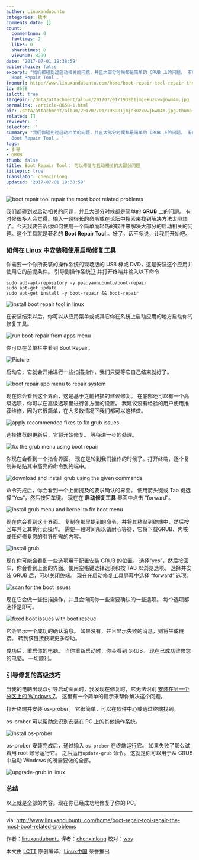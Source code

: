 ```yaml
---
author: Linuxandubuntu
categories: 技术
comments_data: []
count:
  commentnum: 0
  favtimes: 2
  likes: 0
  sharetimes: 0
  viewnum: 8299
date: '2017-07-01 19:38:59'
editorchoice: false
excerpt: "​我们都碰到过启动相关的问题，并且大部分时候都是简单的 GRUB 上的问题。 有时候很多人会觉得、输入一段很长的命令或在论坛中搜索来找到解决方法太麻烦了。今天我要告诉你\b如何使用一个简单而轻巧的软件来解决大部分的启动相关的问题。这个工具就是著名的
  Boot Repair Tool 。"
fromurl: http://www.linuxandubuntu.com/home/boot-repair-tool-repair-the-most-boot-related-problems
id: 8658
islctt: true
largepic: /data/attachment/album/201707/01/193901jmjekuzxwwj6wm4m.jpg
permalink: /article-8658-1.html
pic: /data/attachment/album/201707/01/193901jmjekuzxwwj6wm4m.jpg.thumb.jpg
related: []
reviewer: ''
selector: ''
summary: "​我们都碰到过启动相关的问题，并且大部分时候都是简单的 GRUB 上的问题。 有时候很多人会觉得、输入一段很长的命令或在论坛中搜索来找到解决方法太麻烦了。今天我要告诉你\b如何使用一个简单而轻巧的软件来解决大部分的启动相关的问题。这个工具就是著名的
  Boot Repair Tool 。"
tags:
- 引导
- GRUB
thumb: false
title: Boot Repair Tool： 可以修复与启动相关的大部分问题
titlepic: true
translator: chenxinlong
updated: '2017-07-01 19:38:59'
---
```


![boot repair tool repair the most boot related problems ](/data/attachment/album/201707/01/193901jmjekuzxwwj6wm4m.jpg)


​我们都碰到过启动相关的问题，并且大部分时候都是简单的 **GRUB** 上的问题。 有时候很多人会觉得、输入一段很长的命令或在论坛中搜索来找到解决方法太麻烦了。今天我要告诉你如何使用一个简单而轻巧的软件来解决大部分的启动相关的问题。这个工具就是著名的 **Boot Repair Tool** 。好了，话不多说，让我们开始吧。


### 如何在 Linux 中安装和使用启动修复工具


你需要一个你所安装的操作系统的现场版的 USB 棒或 DVD，这是安装这个应用并使用它的前提条件。 引导到操作系统[17](http://www.linuxandubuntu.com/home/category/distros) 并打开终端并输入以下命令



```
sudo add-apt-repository -y ppa:yannubuntu/boot-repair
sudo apt-get update
sudo apt-get install -y boot-repair && boot-repair

```

![install boot repair tool in linux](/data/attachment/album/201707/01/193902fouju6xov064pj03.jpg)


在安装结束以后，你可以从应用菜单或或其它你在系统上启动应用的地方启动你的修复工具。


![run boot-repair from apps menu](/data/attachment/album/201707/01/193903zaexszmm7env7ex3.jpg)


你可以在菜单栏中看到 Boot Repair。


![Picture](/data/attachment/album/201707/01/193905iozgxqvxozlqdeeg.jpg)


​启动它，它就会开始进行一些扫描操作，我们只要等它自己结束就好了。 ​


![boot repair app menu to repair system](/data/attachment/album/201707/01/193906xyqpvuyj054y3345.jpg)


现在你会看到这个界面，这是基于之前扫描的建议修复。 在底部还可以有一个高级选项，你可以在高级选项里进行各方面的设置。 我建议没有经验的用户使用推荐维修，因为它很简单，在大多数情况下我们都可以这样做。


![apply recommended fixes to fix grub issues](/data/attachment/album/201707/01/193907x4njrshpi2iss0hf.jpg)


选择推荐的更新后，它将开始修复。 等待进一步的处理。


![fix the grub menu using boot repair](/data/attachment/album/201707/01/193907ylxphlspybsywyzr.jpg)


你现在会看到一个指令界面。 现在是轮到我们操作的时候了。打开终端，逐个复制并粘贴其中高亮的命令到终端中。


![download and install grub using the given commands](/data/attachment/album/201707/01/193908kxrxpkwytpp3rtc3.jpg)


命令完成后，你会看到一个上面提及的要求确认的界面。 使用箭头键或 Tab 键选择“Yes”，然后按回车键。 现在在 **启动修复工具** 界面中点击 “forward”。


![install grub menu and kernel to fix boot menu](/data/attachment/album/201707/01/193909vl2tklt75wmnbu5k.jpg)


现在你会看到这个界面。 复制在那里提到的命令，并将其粘贴到终端中，然后按回车并让其执行此操作。 需要一段时间所以请耐心等待，它将下载GRUB、内核或任何修复您的引导所需的内容。


![install grub](/data/attachment/album/201707/01/193910eh39thflmmnkmhcc.jpg)


现在你可能会看到一些选项用于配置安装 GRUB 的位置。 选择“yes”，然后按回车，你会看到上面的界面。使用空格键选择选项和按 TAB 以浏览选项。 选择并安装 GRUB 后，可以关闭终端。 现在在启动修复工具屏幕中选择 “forward” 选项。


![scan for the boot issues](/data/attachment/album/201707/01/193911t783ddwpddjdl7j2.jpg)


现在它会做一些扫描操作，并且会询问你一些需要确认的一些选项。 每个选项都选择是即可。


![fixed boot issues with boot rescue](/data/attachment/album/201707/01/193912uzg99ji9zy997wov.jpg)


它会显示一个成功的确认消息。 如果没有，并且显示失败的消息，则将生成链接。 转到该链接获取更多帮助。


成功后，重启你的电脑。 当你重新启动时，你会看到 GRUB。 现在已成功维修您的电脑。 一切顺利。


### 引导修复的高级技巧


当我的电脑出现双引导启动画面时，我发现在修复时，它无法识别 [安装在另一个分区上的 Windows 7](http://www.linuxandubuntu.com/home/how-to-dual-boot-windows-7-and-ubuntu)。 这里有一个简单的提示来帮你解决这个问题。


打开终端并安装 os-prober。 它很简单，可以在软件中心或通过终端找到。


os-prober 可以帮助您识别安装在 PC 上的其他操作系统。


![install os-prober](/data/attachment/album/201707/01/193913y5p0hs0o5t5tw0lp.jpg)


os-prober 安装完成后，通过输入 `os-prober` 在终端运行它。 如果失败了那么试着用 root 账号运行它。 之后运行`update-grub` 命令。 这就是你可以用于从 GRUB 中启动 Windows 的所需要做的全部。


![upgrade-grub in linux](/data/attachment/album/201707/01/193914q1zmsjlq7t43y34q.jpg)


### 总结


​以上就是全部的内容。现在你已经成功地修复了你的 PC。




---


via: <http://www.linuxandubuntu.com/home/boot-repair-tool-repair-the-most-boot-related-problems>


作者：[linuxandubuntu](http://www.linuxandubuntu.com/home/boot-repair-tool-repair-the-most-boot-related-problems) 译者：[chenxinlong](https://github.com/chenxinlong) 校对：[wxy](https://github.com/wxy)


本文由 [LCTT](https://github.com/LCTT/TranslateProject) 原创编译，[Linux中国](https://linux.cn/) 荣誉推出